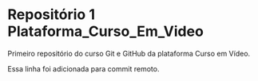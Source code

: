 # Repositório 1 Plataforma_Curso_Em_Video
 Primeiro repositório do curso Git e GitHub da plataforma Curso em Vídeo.

Essa linha foi adicionada para commit remoto.
